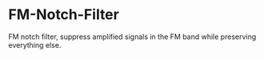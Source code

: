 # FM-Notch-Filter
FM notch filter, suppress amplified signals in the FM band while preserving everything else.
